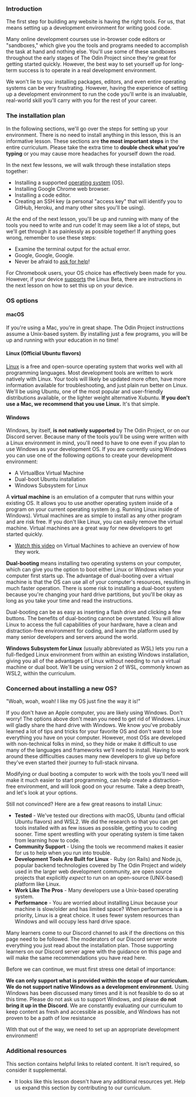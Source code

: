 ### Introduction

The first step for building any website is having the right tools. For us, that means setting up a development environment for writing good code.

Many online development courses use in-browser code editors or "sandboxes," which give you the tools and programs needed to accomplish the task at hand and nothing else. You'll use some of these sandboxes throughout the early stages of The Odin Project since they're great for getting started quickly. However, the best way to set yourself up for long-term success is to operate in a real development environment.

We won't lie to you: installing packages, editors, and even entire operating systems can be very frustrating. However, having the experience of setting up a development environment to run the code you'll write is an invaluable, real-world skill you'll carry with you for the rest of your career.

### The installation plan

In the following sections, we'll go over the steps for setting up your environment. There is no need to install anything in this lesson, this is an informative lesson. These sections are **the most important steps** in the entire curriculum. Please take the extra time to **double check what you're typing** or you may cause more headaches for yourself down the road.

In the next few lessons, we will walk through these installation steps together:

* Installing a supported [operating system](https://en.wikipedia.org/wiki/Operating_system) (OS).
* Installing Google Chrome web browser.
* Installing a code editor.
* Creating an SSH key (a personal "access key" that will identify you to GitHub, Heroku, and many other sites you'll be using).

At the end of the next lesson, you'll be up and running with many of the tools you need to write and run code! It may seem like a lot of steps, but we'll get through it as painlessly as possible together! If anything goes wrong, remember to use these steps:

* Examine the terminal output for the actual error.
* Google, Google, Google.
* Never be afraid to [ask for help](https://discord.gg/fbFCkYabZB)!

For Chromebook users, your OS choice has effectively been made for you. However, if your device [supports](https://www.chromium.org/chromium-os/chrome-os-systems-supporting-linux) the Linux Beta, there are instructions in the next lesson on how to set this up on your device.

### OS options

#### macOS

If you're using a Mac, you're in great shape. The Odin Project instructions assume a Unix-based system. By installing just a few programs, you will be up and running with your education in no time!

#### Linux (Official Ubuntu flavors)

[Linux](https://en.wikipedia.org/wiki/Linux) is a free and open-source operating system that works well with all programming languages. Most development tools are written to work natively with Linux. Your tools will likely be updated more often, have more information available for troubleshooting, and just plain run better on Linux. We'll be using Ubuntu, one of the most popular and user-friendly distributions available, or the lighter weight alternative Xubuntu. **If you don't use a Mac, we recommend that you use Linux.** It's that simple.

#### Windows

Windows, by itself, **is not natively supported** by The Odin Project, or on our Discord server. Because many of the tools you'll be using were written with a Linux environment in mind, you'll need to have to one even if you plan to use Windows as your development OS. If you are currently using Windows you can use one of the following options to create your development environment:

* A VirtualBox Virtual Machine
* Dual-boot Ubuntu installation
* Windows Subsystem for Linux

A **virtual machine** is an emulation of a computer that runs within your existing OS. It allows you to use another operating system inside of a program on your current operating system (e.g. Running Linux inside of Windows). Virtual machines are as simple to install as any other program and are risk free. If you don't like Linux, you can easily remove the virtual machine. Virtual machines are a great way for new developers to get started quickly.

 - [Watch this video](https://youtu.be/yIVXjl4SwVo) on Virtual Machines to achieve an overview of how they work.

**Dual-booting** means installing two operating systems on your computer, which can give you the option to boot either Linux or Windows when your computer first starts up. The advantage of dual-booting over a virtual machine is that the OS can use all of your computer's resources, resulting in much faster operation. There is some risk to installing a dual-boot system because you're changing your hard drive partitions, but you'll be okay as long as you take your time and read the instructions.

Dual-booting can be as easy as inserting a flash drive and clicking a few buttons. The benefits of dual-booting cannot be overstated. You will allow Linux to access the full capabilities of your hardware, have a clean and distraction-free environment for coding, and learn the platform used by many senior developers and servers around the world.

**Windows Subsystem for Linux** (usually abbreviated as WSL) lets you run a full-fledged Linux environment from within an existing Windows installation, giving you all of the advantages of Linux without needing to run a virtual machine or dual boot. We'll be using version 2 of WSL, commonly known as WSL2, within the curriculum.

### Concerned about installing a new OS?

"Woah, woah, woah! I like my OS just fine the way it is!"

If you don't have an Apple computer, you are likely using Windows. Don't worry! The options above don't mean you need to get rid of Windows. Linux will gladly share the hard drive with Windows. We know you've probably learned a lot of tips and tricks for your favorite OS and don't want to lose everything you have on your computer. However, most OSs are developed with non-technical folks in mind, so they hide or make it difficult to use many of the languages and frameworks we'll need to install. Having to work around these difficulties causes many new developers to give up before they've even started their journey to full-stack nirvana.

Modifying or dual booting a computer to work with the tools you'll need will make it much easier to start programming, can help create a distraction-free environment, and will look good on your resume. Take a deep breath, and let's look at your options.

Still not convinced? Here are a few great reasons to install Linux:

- **Tested** - We've tested our directions with macOS, Ubuntu (and official Ubuntu flavors) and WSL2. We did the research so that you can get tools installed with as few issues as possible, getting you to coding sooner. Time spent wrestling with your operating system is time taken from learning how to code.
- **Community Support** - Using the tools we recommend makes it easier for us to help when you run into trouble.
- **Development Tools Are Built for Linux** - Ruby (on Rails) and Node.js, popular backend technologies covered by The Odin Project and widely used in the larger web development community, are open source projects that explicitly *expect* to run on an open-source (UNIX-based) platform like Linux.
- **Work Like The Pros** - Many developers use a Unix-based operating system.
- **Performance** - You are worried about installing Linux because your machine is slow/older and has limited space? When performance is a priority, Linux is a great choice. It uses fewer system resources than Windows and will occupy less hard drive space.

Many learners come to our Discord channel to ask if the directions on this page need to be followed. The moderators of our Discord server wrote everything you just read about the installation plan. Those supporting learners on our Discord server agree with the guidance on this page and will make the same recommendations you have read here.

Before we can continue, we must first stress one detail of importance:

**We can only support what is provided within the scope of our curriculum. We do not support native Windows as a development environment.** Using Windows has been discussed many times and it is not feasible to do so at this time. Please do not ask us to support Windows, and please **do not bring it up in the Discord**. We are constantly evaluating our curriculum to keep content as fresh and accessible as possible, and Windows has not proven to be a path of low resistance

With that out of the way, we need to set up an appropriate development environment!

### Additional resources

This section contains helpful links to related content. It isn’t required, so consider it supplemental.

* It looks like this lesson doesn't have any additional resources yet. Help us expand this section by contributing to our curriculum.
